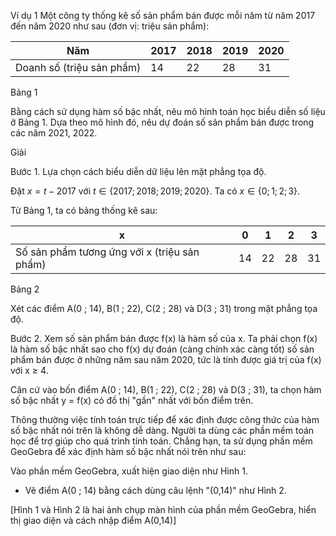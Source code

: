 Ví dụ 1 Một công ty thống kê số sản phẩm bán được mỗi năm từ năm 2017 đến năm 2020 như sau (đơn vị: triệu sản phẩm):

Năm | 2017 | 2018 | 2019 | 2020
--- | --- | --- | --- | ---
Doanh số (triệu sản phẩm) | 14 | 22 | 28 | 31

Bảng 1

Bằng cách sử dụng hàm số bậc nhất, nêu mô hình toán học biểu diễn số liệu ở Bảng 1. Dựa theo mô hình đó, nêu dự đoán số sản phẩm bán được trong các năm 2021, 2022.

Giải

Bước 1. Lựa chọn cách biểu diễn dữ liệu lên mặt phẳng tọa độ.

Đặt $x = t - 2017$ với $t \in \{2017; 2018; 2019; 2020\}$. Ta có $x \in \{0; 1; 2; 3\}$.

Từ Bảng 1, ta có bảng thống kê sau:

x | 0 | 1 | 2 | 3
--- | --- | --- | --- | ---
Số sản phẩm tương ứng với x (triệu sản phẩm) | 14 | 22 | 28 | 31

Bảng 2

Xét các điểm A(0 ; 14), B(1 ; 22), C(2 ; 28) và D(3 ; 31) trong mặt phẳng tọa độ.

Bước 2. Xem số sản phẩm bán được f(x) là hàm số của x. Ta phải chọn f(x) là hàm số bậc nhất sao cho f(x) dự đoán (càng chính xác càng tốt) số sản phẩm bán được ở những năm sau năm 2020, tức là tính được giá trị của f(x) với x ≥ 4.

Căn cứ vào bốn điểm A(0 ; 14), B(1 ; 22), C(2 ; 28) và D(3 ; 31), ta chọn hàm số bậc nhất y = f(x) có đồ thị "gần" nhất với bốn điểm trên.

Thông thường việc tính toán trực tiếp để xác định được công thức của hàm số bậc nhất nói trên là không dễ dàng. Người ta dùng các phần mềm toán học để trợ giúp cho quá trình tính toán. Chẳng hạn, ta sử dụng phần mềm GeoGebra để xác định hàm số bậc nhất nói trên như sau:

Vào phần mềm GeoGebra, xuất hiện giao diện như Hình 1.

- Vẽ điểm A(0 ; 14) bằng cách dùng câu lệnh "(0,14)" như Hình 2.

[Hình 1 và Hình 2 là hai ảnh chụp màn hình của phần mềm GeoGebra, hiển thị giao diện và cách nhập điểm A(0,14)]